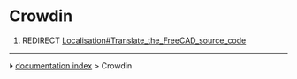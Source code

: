 # Crowdin
1.  REDIRECT [Localisation#Translate_the_FreeCAD_source_code](Localisation#Translate_the_FreeCAD_source_code.md)



---
⏵ [documentation index](../README.md) > Crowdin
